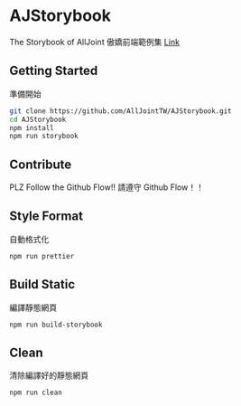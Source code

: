 # AJStorybook
The Storybook of AllJoint
傲嬌前端範例集
[Link](https://alljointtw.github.io/AJStorybook/storybook-static/)

## Getting Started
準備開始
```bash
git clone https://github.com/AllJointTW/AJStorybook.git
cd AJStorybook
npm install
npm run storybook
```

## Contribute
PLZ Follow the Github Flow!!
請遵守 Github Flow！！

## Style Format
自動格式化
```bash
npm run prettier
```

## Build Static
編譯靜態網頁
```bash
npm run build-storybook
```

## Clean
清除編譯好的靜態網頁
```bash
npm run clean
```
